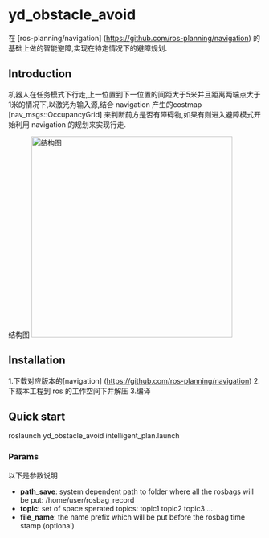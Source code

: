 # yd_obstacle_avoid

在 [ros-planning/navigation] (https://github.com/ros-planning/navigation) 的基础上做的智能避障,实现在特定情况下的避障规划.

## Introduction

机器人在任务模式下行走,上一位置到下一位置的间距大于5米并且距离两端点大于1米的情况下,以激光为输入源,结合 navigation 产生的costmap [nav_msgs::OccupancyGrid] 来判断前方是否有障碍物,如果有则进入避障模式开始利用
navigation 的规划来实现行走.

结构图
<img src="https://fbimage.cn/image/other/20204.png" alt="结构图" width="400"/>

## Installation

1.下载对应版本的[navigation] (https://github.com/ros-planning/navigation) 
2.下载本工程到 ros 的工作空间下并解压
3.编译

## Quick start

roslaunch yd_obstacle_avoid intelligent_plan.launch

### Params

以下是参数说明

* **path_save**: system dependent path to folder where all the rosbags will be put: /home/user/rosbag_record 
* **topic**: set of space sperated topics: topic1 topic2 topic3 ...
* **file_name**: the name prefix which will be put before the rosbag time stamp (optional)